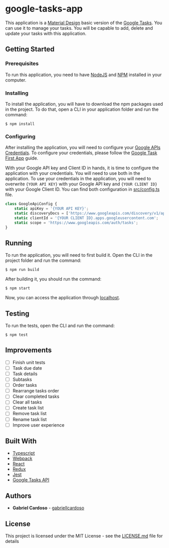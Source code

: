 # google-tasks-app

This application is a [Material Design] basic version of the [Google Tasks]. You can use it to manage your tasks. You will be capable to add, delete and update your tasks with this application.

## Getting Started

### Prerequisites

To run this application, you need to have [NodeJS] and [NPM] installed in your computer.

### Installing

To install the application, you will have to download the npm packages used in the project.
To do that, open a CLI in your application folder and run the command:

```
$ npm install 
```

### Configuring

After installing the application, you will need to configure your [Google APIs Credentials]. To configure your credentials, please follow the [Google Task First App] guide.

With your Google API key and Client ID in hands, it is time to configure the application with your credentials. You will need to use both in the application. To use your credentials in the application, you will need to overwrite `{YOUR API KEY}` with your Google API key and `{YOUR CLIENT ID}` with your Google Client ID. You can find both configuration in [src/config.ts] file. 

```typescript
class GoogleApiConfig {
    static apiKey = '{YOUR API KEY}';
    static discoveryDocs = ['https://www.googleapis.com/discovery/v1/apis/tasks/v1/rest'];
    static clientId = '{YOUR CLIENT ID}.apps.googleusercontent.com';
    static scope = 'https://www.googleapis.com/auth/tasks';
}
```

## Running

To run the application, you will need to first build it. Open the CLI in the project folder and run the command: 

```
$ npm run build 
```

After building it, you should run the command:

```
$ npm start
```

Now, you can access the application through [localhost](http://localhost:8080).

## Testing

To run the tests, open the CLI and run the command:

```
$ npm test
```

## Improvements

- [ ] Finish unit tests
- [ ] Task due date
- [ ] Task details
- [ ] Subtasks
- [ ] Order tasks
- [ ] Rearrange tasks order
- [ ] Clear completed tasks
- [ ] Clear all tasks
- [ ] Create task list
- [ ] Remove task list
- [ ] Rename task list
- [ ] Improve user experience

## Built With

- [Typescript]
- [Webpack]
- [React]
- [Redux]
- [Jest]
- [Google Tasks API]

## Authors

* **Gabriel Cardoso** - [gabriellcardoso]

## License

This project is licensed under the MIT License - see the [LICENSE.md] file for details

[Material Design]: https://material.io/guidelines/material-design/
[Google Tasks]: https://mail.google.com/tasks/canvas

[NodeJS]: https://nodejs.org/en/
[NPM]: https://www.npmjs.com/

[Google APIs Credentials]: https://console.developers.google.com/apis/credentials
[Google Task First App]: https://developers.google.com/google-apps/tasks/firstapp#register

[Typescript]: https://www.typescriptlang.org/
[Webpack]: https://webpack.js.org/
[React]: https://reactjs.org/
[Redux]: https://redux.js.org/
[Jest]: https://facebook.github.io/jest/
[Google Tasks API]: https://developers.google.com/google-apps/tasks/

[gabriellcardoso]: https://github.com/gabriellcardoso
[src/config.ts]: src/config.ts
[LICENSE.md]: LICENSE.md